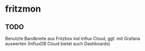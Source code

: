 # fritzmon

## TODO

Benutzte Bandbreite aus Fritzbox ind Influx Cloud, ggf. mit Grafana auswerten (InfluxDB Cloud bietet auch Dashboards)
